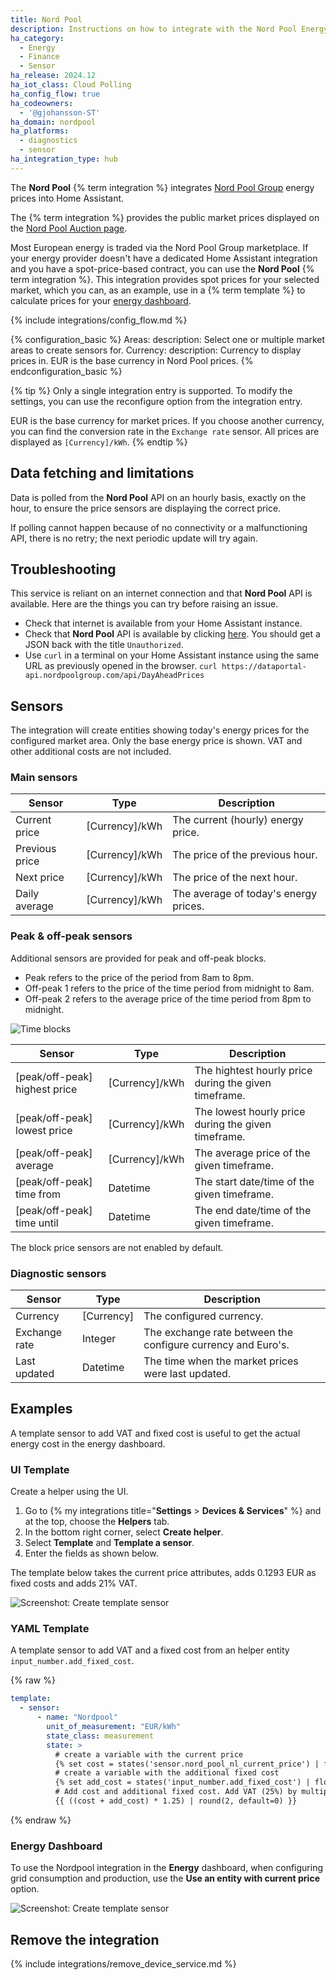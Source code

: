 ```yaml
---
title: Nord Pool
description: Instructions on how to integrate with the Nord Pool Energy market prices.
ha_category:
  - Energy
  - Finance
  - Sensor
ha_release: 2024.12
ha_iot_class: Cloud Polling
ha_config_flow: true
ha_codeowners:
  - '@gjohansson-ST'
ha_domain: nordpool
ha_platforms:
  - diagnostics
  - sensor
ha_integration_type: hub
---
```


The **Nord Pool** {% term integration %} integrates [Nord Pool Group](https://www.nordpoolgroup.com/) energy prices into Home Assistant.

The {% term integration %} provides the public market prices displayed on the [Nord Pool Auction page](https://data.nordpoolgroup.com/auction/day-ahead/prices).

Most European energy is traded via the Nord Pool Group marketplace. If your energy provider doesn't have a dedicated Home Assistant integration and you have a spot-price-based contract, you can use the **Nord Pool** {% term integration %}. This integration provides spot prices for your selected market, which you can, as an example, use in a {% term template %} to calculate prices for your [energy dashboard](#energy-dashboard).

{% include integrations/config_flow.md %}

{% configuration_basic %}
Areas:
  description: Select one or multiple market areas to create sensors for.
Currency:
  description: Currency to display prices in. EUR is the base currency in Nord Pool prices.
{% endconfiguration_basic %}

{% tip %}
Only a single integration entry is supported. To modify the settings, you can use the reconfigure option from the integration entry.

EUR is the base currency for market prices. If you choose another currency, you can find the conversion rate in the `Exchange rate` sensor.
All prices are displayed as `[Currency]/kWh`.
{% endtip %}

## Data fetching and limitations

Data is polled from the **Nord Pool** API on an hourly basis, exactly on the hour, to ensure the price sensors are displaying the correct price.

If polling cannot happen because of no connectivity or a malfunctioning API, there is no retry; the next periodic update will try again.

## Troubleshooting

This service is reliant on an internet connection and that **Nord Pool** API is available. Here are the things you can try before raising an issue.

- Check that internet is available from your Home Assistant instance.
- Check that **Nord Pool** API is available by clicking [here](https://dataportal-api.nordpoolgroup.com/api/DayAheadPrices). You should get a JSON back with the title `Unauthorized`.
- Use `curl` in a terminal on your Home Assistant instance using the same URL as previously opened in the browser. `curl https://dataportal-api.nordpoolgroup.com/api/DayAheadPrices`

## Sensors

The integration will create entities showing today's energy prices for the configured market area. Only the base energy price is shown. VAT and other additional costs are not included.

### Main sensors

| Sensor                    | Type              | Description                                                                       |
| ------------------------- | ----------------- | --------------------------------------------------------------------------------- |
| Current price             | [Currency]/kWh    | The current (hourly) energy price.                                                |
| Previous price            | [Currency]/kWh    | The price of the previous hour.                                                   |
| Next price                | [Currency]/kWh    | The price of the next hour.                                                       |
| Daily average             | [Currency]/kWh    | The average of today's energy prices.                                             |

### Peak & off-peak sensors

Additional sensors are provided for peak and off-peak blocks.

- Peak refers to the price of the period from 8am to 8pm.
- Off-peak 1 refers to the price of the time period from midnight to 8am.
- Off-peak 2 refers to the average price of the time period from 8pm to midnight.

<p class='img'>
  <img src='/images/integrations/nordpool/nordpool-blocks.png' alt='Time blocks'>
</p>

| Sensor                          | Type              | Description                                                                       |
| ------------------------------- | ----------------- | --------------------------------------------------------------------------------- |
| [peak/off-peak] highest price   | [Currency]/kWh    | The hightest hourly price during the given timeframe.                             |
| [peak/off-peak] lowest  price   | [Currency]/kWh    | The lowest hourly price during the given timeframe.                               |
| [peak/off-peak] average         | [Currency]/kWh    | The average price of the given timeframe.                                         |
| [peak/off-peak] time from       | Datetime          | The start date/time of the given timeframe.                                       |
| [peak/off-peak] time until      | Datetime          | The end date/time of the given timeframe.                                         |

The block price sensors are not enabled by default.

### Diagnostic sensors

| Sensor                    | Type              | Description                                                                       |
| ------------------------- | ----------------- | --------------------------------------------------------------------------------- |
| Currency                  | [Currency]        | The configured currency.                                                          |
| Exchange rate             | Integer           | The exchange rate between the configure currency and Euro's.                      |
| Last updated              | Datetime          | The time when the market prices were last updated.                                |

## Examples

A template sensor to add VAT and fixed cost is useful to get the actual energy cost in the energy dashboard.

### UI Template

Create a helper using the UI.

1. Go to {% my integrations title="**Settings** > **Devices & Services**" %} and at the top, choose the **Helpers** tab.
2. In the bottom right corner, select **Create helper**.
3. Select **Template** and **Template a sensor**.
4. Enter the fields as shown below.

The template below takes the current price attributes, adds 0.1293 EUR as fixed costs and adds 21% VAT.

<p class='img'>
  <img src='/images/integrations/nordpool/nordpool_create_template.png' alt='Screenshot: Create template sensor'>
</p>

### YAML Template

A template sensor to add VAT and a fixed cost from an helper entity `input_number.add_fixed_cost`.

{% raw %}

```yaml
template:
  - sensor:
      - name: "Nordpool"
        unit_of_measurement: "EUR/kWh"
        state_class: measurement
        state: >
          # create a variable with the current price
          {% set cost = states('sensor.nord_pool_nl_current_price') | float(0) %}
          # create a variable with the additional fixed cost
          {% set add_cost = states('input_number.add_fixed_cost') | float(0) %}
          # Add cost and additional fixed cost. Add VAT (25%) by multiplying with 1.25 and round to 2 digits: 
          {{ ((cost + add_cost) * 1.25) | round(2, default=0) }}
```

{% endraw %}

### Energy Dashboard

To use the Nordpool integration in the **Energy** dashboard, when configuring grid consumption and production, use the **Use an entity with current price** option.

<p class='img'>
  <img src='/images/integrations/nordpool/nordpool_energy_dashboard.png' alt='Screenshot: Create template sensor'>
</p>

## Remove the integration

{% include integrations/remove_device_service.md %}
